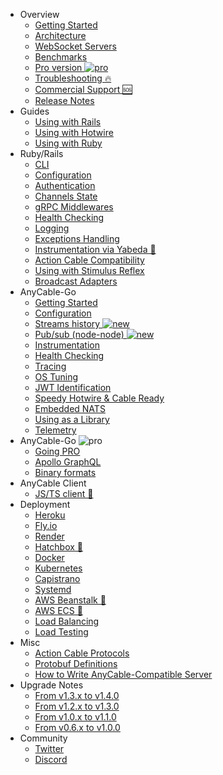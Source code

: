 <!-- markdownlint-disable -->

* Overview
  * [Getting Started](/getting_started.md)
  * [Architecture](/architecture.md)
  * [WebSocket Servers](/websocket_servers.md)
  * [Benchmarks](/benchmarks.md)
  * [Pro version <img class='pro-badge' src='/assets/pro.svg' alt='pro' />](/pro.md)
  * [Troubleshooting 🔥](/troubleshooting.md)
  * [Commercial Support 🆘](https://anycable.io/#custom-solutions)
  * [Release Notes](/release_notes.md)
* Guides
  * [Using with Rails](/rails/getting_started.md)
  * [Using with Hotwire](/guides/hotwire.md)
  * [Using with Ruby](/ruby/non_rails.md)
* Ruby/Rails
  * [CLI](/ruby/cli.md)
  * [Configuration](/ruby/configuration.md)
  * [Authentication](/rails/authentication.md)
  * [Channels State](/rails/channels_state.md)
  * [gRPC Middlewares](/ruby/middlewares.md)
  * [Health Checking](/ruby/health_checking.md)
  * [Logging](/ruby/logging.md)
  * [Exceptions Handling](/ruby/exceptions.md)
  * <a rel="noopener" href="https://github.com/yabeda-rb/yabeda-anycable" target="_blank">Instrumentation via Yabeda 🔗</a>
  * [Action Cable Compatibility](/rails/compatibility.md)
  * [Using with Stimulus Reflex](/rails/stimulus_reflex.md)
  * [Broadcast Adapters](/ruby/broadcast_adapters.md)
* AnyCable-Go
  * [Getting Started](/anycable-go/getting_started.md)
  * [Configuration](/anycable-go/configuration.md)
  * [Streams history <img class='pro-badge' src='/assets/new.svg' alt='new' />](/anycable-go/broker.md)
  * [Pub/sub (node-node) <img class='pro-badge' src='/assets/new.svg' alt='new' />](/anycable-go/pubsub.md)
  * [Instrumentation](/anycable-go/instrumentation.md)
  * [Health Checking](/anycable-go/health_checking.md)
  * [Tracing](/anycable-go/tracing.md)
  * [OS Tuning](/anycable-go/os_tuning.md)
  * [JWT Identification](/anycable-go/jwt_identification.md)
  * [Speedy Hotwire & Cable Ready](/anycable-go/signed_streams.md)
  * [Embedded NATS](/anycable-go/embedded_nats.md)
  * [Using as a Library](/anycable-go/library.md)
  * [Telemetry](/anycable-go/telemetry.md)
* AnyCable-Go <img class='pro-badge' src='/assets/pro.svg' alt='pro' />
  * [Going PRO](/pro.md)
  * [Apollo GraphQL](/anycable-go/apollo.md)
  * [Binary formats](/anycable-go/binary_formats.md)
* AnyCable Client
  * <a rel="noopener" href="https://github.com/anycable/anycable-client" target="_blank">JS/TS client 🔗</a>
* Deployment
  * [Heroku](/deployment/heroku.md)
  * [Fly.io](/deployment/fly.md)
  * [Render](/deployment/render.md)
  * <a rel="noopener" href="https://hatchbox.relationkit.io/articles/12-does-hatchbox-support-anycable" target="_blank">Hatchbox 🔗</a>
  * [Docker](/deployment/docker.md)
  * [Kubernetes](/deployment/kubernetes.md)
  * [Capistrano](/deployment/capistrano.md)
  * [Systemd](/deployment/systemd.md)
  * <a rel="noopener" href="https://jetrockets.com/blog/scaling-rails-docker-aws-beanstalk" target="_blank">AWS Beanstalk 🔗</a>
  * <a rel="noopener" href="https://medium.com/expsoftwareengineering/deploying-ruby-on-rails-with-anycable-using-docker-ecs-80f0da2051ba" target="_blank">AWS ECS 🔗</a>
  * [Load Balancing](/deployment/load_balancing.md)
  * [Load Testing](/deployment/load_testing.md)
* Misc
  * [Action Cable Protocols](/misc/action_cable_protocol.md)
  * [Protobuf Definitions](/misc/rpc_proto.md)
  * [How to Write AnyCable-Compatible Server](/misc/how_to_anycable_server.md)
* Upgrade Notes
  * [From v1.3.x to v1.4.0](/upgrade-notes/1_3_0_to_1_4_0.md)
  * [From v1.2.x to v1.3.0](/upgrade-notes/1_2_0_to_1_3_0.md)
  * [From v1.0.x to v1.1.0](/upgrade-notes/1_0_0_to_1_1_0.md)
  * [From v0.6.x to v1.0.0](/upgrade-notes/0_6_0_to_1_0_0.md)
* Community
  * [Twitter](https://twitter.com/any_cable)
  * [Discord](https://discord.com/channels/629472241427415060/944842112862670878)
